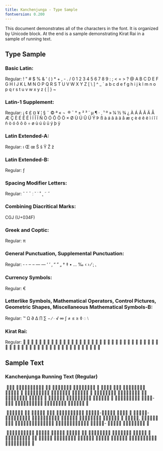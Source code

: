 ```yaml
---
title: Kanchenjunga - Type Sample
fontversion: 0.200
---
```


This document demonstrates all of the characters in the font. It is organized by Unicode block. At the end is a sample demonstrating Kirat Rai in a sample of running text.

## Type Sample

### Basic Latin:

Regular: <span dir="ltr" class='Kanchenjunga-R normal'> ! " # $ % & ' ( ) * + , - . / 0 1 2 3 4 5 6 7 8 9 : ; < = > ? @ A B C D E F G H I J K L M N O P Q R S T U V W X Y Z [ \ ] ^ _ ` a b c d e f g h i j k l m n o p q r s t u v w x y z { | } ~</span>

### Latin-1 Supplement:

Regular: <span dir="ltr" class='Kanchenjunga-R normal'>   ¡ ¢ £ ¤ ¥ ¦ § ¨ © ª « ¬ ­ ® ¯ ° ± ² ³ ´ µ ¶ · ¸ ¹ º » ¼ ½ ¾ ¿ À Á Â Ã Ä Å Æ Ç È É Ê Ë Ì Í Î Ï Ñ Ò Ó Ô Õ Ö × Ø Ù Ú Û Ü Ý Þ ß à á â ã ä å æ ç è é ê ë ì í î ï ñ ò ó ô õ ö ÷ ø ù ú û ü ý þ ÿ</span>

### Latin Extended-A:

Regular: <span dir="ltr" class='Kanchenjunga-R normal'> ı Œ œ Š š Ÿ Ž ž</span>

### Latin Extended-B:

Regular:<span dir="ltr" class='Kanchenjunga-R normal'> ƒ</span>

### Spacing Modifier Letters:

Regular: <span dir="ltr" class='Kanchenjunga-R normal'> ˆ ˇ ˉ ː ˘ ˙ ˚ ˛ ˜ ˝</span>

### Combining Diacritical Marks:

CGJ (U+034F)

### Greek and Coptic:

Regular: <span dir="ltr" class='Kanchenjunga-R normal'> π </span>

### General Punctuation, Supplemental Punctuation:

Regular:<span dir="ltr" class='Kanchenjunga-R normal'> ‐ ‑ ‒ – — ― ‘ ’ ‚ “ ” „ † ‡ • … ‰ ‹ › ⁄ ⁏ ⹁</span>

### Currency Symbols:

Regular:<span dir="ltr" class='Kanchenjunga-R normal'> €</span>

### Letterlike Symbols, Mathematical Operators, Control Pictures, Geometric Shapes, Miscellaneous Mathematical Symbols-B: 

Regular: <span dir="ltr" class='Kanchenjunga-R normal'>™ Ω ∂ ∆ ∏ ∑ − ∕ ∙ √ ∞ ∫ ≠ ≤ ≥ ◊ ◌ ⧵ </span>

### Kirat Rai:

Regular:<span dir="ltr" class='Kanchenjunga-R normal'> &#x16D40; &#x16D41; &#x16D42; &#x16D43; &#x16D44; &#x16D45; &#x16D46; &#x16D47; &#x16D48; &#x16D49; &#x16D4A; &#x16D4B; &#x16D4C; &#x16D4D; &#x16D4E; &#x16D4F; &#x16D50; &#x16D51; &#x16D52; &#x16D53; &#x16D54; &#x16D55; &#x16D56; &#x16D57; &#x16D58; &#x16D59; &#x16D5A; &#x16D5B; &#x16D5C; &#x16D5D; &#x16D5E; &#x16D5F; &#x16D60; &#x16D61; &#x16D62; &#x16D63; &#x16D64; &#x16D65; &#x16D66; &#x16D67; &#x16D68; &#x16D69; &#x16D6A; &#x16D6B; &#x16D6C; &#x16D6D; &#x16D6E; &#x16D6F; &#x16D70; &#x16D71; &#x16D72; &#x16D73; &#x16D74; &#x16D75; &#x16D76; &#x16D77; &#x16D78; &#x16D79;</span>

## Sample Text


### Kanchenjunga Running Text (Regular)

<span class='Kanchenjunga-R normal'>‭
	𖵃𖵣𖵖 𖵊𖵣𖵗𖵊𖵣𖵅𖵤𖵛𖵃𖵩 𖵖𖵈 𖵉𖵩𖵛𖵩𖵞𖵥𖵈 𖵊𖵣𖵗𖵊𖵣𖵅𖵤𖵛 𖵮 𖵃𖵩𖵄𖵩 𖵃𖵣𖵖 
𖵒𖵧𖵖𖵃𖵩𖵝𖵔𖵣 𖵜𖵣𖵃𖵣𖵈 𖵮 𖵃𖵋𖵧𖵈𖵢𖵩𖵖𖵉𖵤 𖵒𖵥𖵄𖵣𖵒𖵧𖵒 𖵛𖵜𖵣𖵃𖵣𖵈 𖵮 𖵊𖵣𖵗𖵊𖵣𖵅𖵤𖵛 
𖵅𖵣𖵖𖵫𖵖𖵥𖵞𖵩 𖵖𖵈 𖵠𖵧𖵈𖵠𖵧𖵈𖵟𖵣 𖵜𖵣𖵃𖵣𖵈 𖵮 𖵃𖵝𖵥𖵈𖵞𖵩 𖵙𖵥𖵁𖵟𖵣𖵅𖵣𖵉𖵤 𖵛𖵜𖵣𖵃𖵣𖵈 𖵮 
𖵙𖵥𖵁𖵟𖵣𖵅𖵣𖵔𖵣 𖵢𖵣𖵜𖵛-𖵢𖵣𖵜 𖵙𖵥𖵁𖵟𖵣𖵞𖵤𖵛𖵉𖵤 𖵞𖵤𖵒𖵫𖵒𖵥𖵃𖵩 𖵛𖵜𖵣𖵃𖵣𖵈 𖵯
</span>

<span class='Kanchenjunga-R normal'>‭
𖵗𖵩𖵄𖵖𖵣𖵛 𖵗𖵪 𖵠𖵣𖵈𖵔𖵣 𖵃𖵣𖵖 𖵊𖵣𖵗𖵊𖵣𖵅𖵤𖵛𖵔𖵣 𖵅𖵤𖵗𖵛𖵣-𖵊𖵣𖵗𖵛𖵣  𖵛𖵗𖵥𖵈 𖵮 
𖵅𖵤𖵗𖵛𖵣-𖵊𖵣𖵗𖵛𖵣𖵙𖵥𖵔𖵣 𖵖𖵤𖵖𖵣𖵛𖵫𖵛𖵣𖵃𖵩 𖵠𖵣𖵖𖵈𖵔𖵣 𖵠𖵩𖵛𖵘𖵩𖵈𖵛𖵣 𖵛𖵥𖵛𖵣𖵞𖵤 𖵮 
𖵅𖵩𖵖𖵄𖵤, 𖵗𖵧𖵞𖵧𖵞𖵧 𖵞𖵧𖵛 𖵅𖵤𖵗𖵛𖵣𖵢𖵩𖵖𖵢𖵥𖵒𖵫𖵔𖵣 𖵟𖵣𖵈𖵫𖵈𖵤𖵖𖵫𖵄𖵣𖵄𖵤 𖵅𖵤𖵗𖵛𖵣-
𖵊𖵣𖵗𖵛𖵣 𖵗𖵥𖵈𖵠𖵤𖵖𖵄𖵣 𖵯
</span>

<span class='Kanchenjunga-R normal'>‭
𖵇𖵣𖵗𖵊𖵣𖵅𖵤𖵛𖵃𖵩 𖵔𖵧𖵈𖵔𖵣 𖵃𖵄𖵒𖵧𖵒 𖵙𖵔𖵫𖵔𖵧 𖵖𖵈 𖵒𖵧𖵛𖵒𖵧𖵛𖵟𖵣 
𖵛𖵣𖵛𖵩𖵛𖵅𖵣 𖵜𖵣𖵃𖵣𖵈 𖵮 𖵅𖵩𖵞𖵧𖵖𖵣𖵗𖵔𖵣 𖵃𖵄 𖵠𖵣𖵈𖵃𖵩 𖵃𖵥𖵄𖵞𖵧𖵒𖵛𖵣 𖵞𖵤𖵛𖵣𖵔𖵣 
𖵃𖵣𖵖𖵄𖵣 𖵛𖵩𖵔𖵣𖵈𖵧 𖵛𖵣𖵛𖵩𖵛𖵣𖵟𖵣𖵉𖵤 𖵛𖵧𖵒𖵫𖵒𖵤𖵖𖵄𖵣 𖵯

</span>


<!-- PRODUCT SITE ONLY
[font id='Kanchenjunga' face='KanchenjungaTestA-Regular' size='150%']
-->


